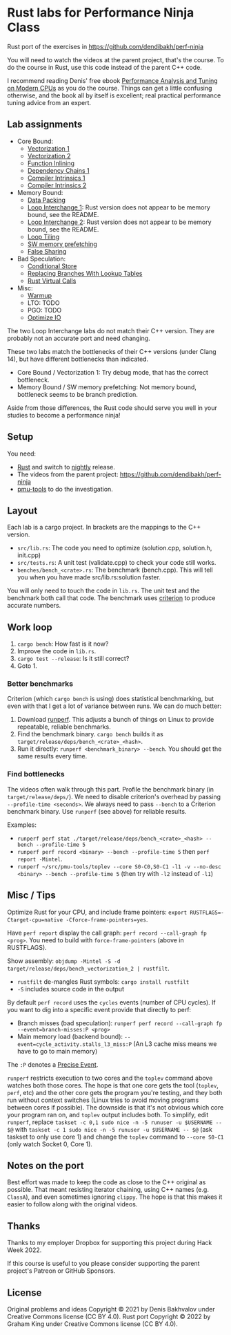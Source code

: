# Rust labs for Performance Ninja Class

Rust port of the exercises in https://github.com/dendibakh/perf-ninja

You will need to watch the videos at the parent project, that's the course. To do the course in Rust, use this code instead of the parent C++ code.

I recommend reading Denis' free ebook [Performance Analysis and Tuning on Modern CPUs](https://book.easyperf.net/perf_book) as you do the course. Things can get a little confusing otherwise, and the book all by itself is excellent; real practical performance tuning advice from an expert.

## Lab assignments

* Core Bound:
  * [Vectorization 1](labs/core_bound/vectorization_1)
  * [Vectorization 2](labs/core_bound/vectorization_2)
  * [Function Inlining](labs/core_bound/function_inlining_1)
  * [Dependency Chains 1](labs/core_bound/dep_chains_1)
  * [Compiler Intrinsics 1](labs/core_bound/compiler_intrinsics_1)
  * [Compiler Intrinsics 2](labs/core_bound/compiler_intrinsics_2)
* Memory Bound:
  * [Data Packing](labs/memory_bound/data_packing)
  * [Loop Interchange 1](labs/memory_bound/loop_interchange_1): Rust version does not appear to be memory bound, see the README.
  * [Loop Interchange 2](labs/memory_bound/loop_interchange_2): Rust version does not appear to be memory bound, see the README.
  * [Loop Tiling](labs/memory_bound/loop_tiling_1)
  * [SW memory prefetching](labs/memory_bound/swmem_prefetch_1)
  * [False Sharing](labs/memory_bound/false_sharing_1)
* Bad Speculation:
  * [Conditional Store](labs/bad_speculation/conditional_store_1)
  * [Replacing Branches With Lookup Tables](labs/bad_speculation/lookup_tables_1)
  * [Rust Virtual Calls](labs/bad_speculation/virtual_call_mispredict)
* Misc:
  * [Warmup](labs/misc/warmup)
  * LTO: TODO
  * PGO: TODO
  * [Optimize IO](labs/misc/io_opt1)

The two Loop Interchange labs do not match their C++ version. They are probably not an accurate port and need changing.

These two labs match the bottlenecks of their C++ versions (under Clang 14), but have different bottlenecks than indicated.
 - Core Bound / Vectorization 1: Try debug mode, that has the correct bottleneck.
 - Memory Bound / SW memory prefetching: Not memory bound, bottleneck seems to be branch prediction.

Aside from those differences, the Rust code should serve you well in your studies to become a performance ninja!

## Setup

You need:
 - [Rust](https://www.rust-lang.org/tools/install) and switch to [nightly](https://rust-lang.github.io/rustup/concepts/channels.html) release.
 - The videos from the parent project: https://github.com/dendibakh/perf-ninja
 - [pmu-tools](https://github.com/andikleen/pmu-tools) to do the investigation.

## Layout

Each lab is a cargo project. In brackets are the mappings to the C++ version.

 - `src/lib.rs`: The code you need to optimize (solution.cpp, solution.h, init.cpp)
 - `src/tests.rs`: A unit test (validate.cpp) to check your code still works.
 - `benches/bench_<crate>.rs`: The benchmark (bench.cpp). This will tell you when you have made src/lib.rs:solution faster.

You will only need to touch the code in `lib.rs`. The unit test and the benchmark both call that code. The benchmark uses [criterion](https://docs.rs/criterion/latest/criterion/) to produce accurate numbers.

## Work loop

 1. `cargo bench`: How fast is it now?
 1. Improve the code in `lib.rs`.
 1. `cargo test --release`: Is it still correct?
 1. Goto 1.

### Better benchmarks

Criterion (which `cargo bench` is using) does statistical benchmarking, but even with that I get a lot of variance between runs. We can do much better:

 1. Download [runperf](https://gist.github.com/grahamking/9c8c91b871843a9a6ce2bec428b8f48d). This adjusts a bunch of things on Linux to provide repeatable, reliable benchmarks.
 1. Find the benchmark binary. `cargo bench` builds it as `target/release/deps/bench_<crate>_<hash>`.
 1. Run it directly: `runperf <benchmark_binary> --bench`. You should get the same results every time.

### Find bottlenecks

The videos often walk through this part. Profile the benchmark binary (in `target/release/deps/`). We need to disable criterion's overhead by passing `--profile-time <seconds>`. We always need to pass `--bench` to a Criterion benchmark binary. Use `runperf` (see above) for reliable results.

Examples:
   - `runperf perf stat ./target/release/deps/bench_<crate>_<hash> --bench --profile-time 5`
   - `runperf perf record <binary> --bench --profile-time 5` then `perf report -Mintel`.
   - `runperf ~/src/pmu-tools/toplev --core S0-C0,S0-C1 -l1 -v --no-desc <binary> --bench --profile-time 5` (then try with `-l2` instead of `-l1`)

## Misc / Tips

Optimize Rust for your CPU, and include frame pointers: `export RUSTFLAGS=-Ctarget-cpu=native -Cforce-frame-pointers=yes`.

Have `perf report` display the call graph: `perf record --call-graph fp <prog>`. You need to build with `force-frame-pointers` (above in RUSTFLAGS).

Show assembly: `objdump -Mintel -S -d target/release/deps/bench_vectorization_2 | rustfilt`.
 - `rustfilt` de-mangles Rust symbols: `cargo install rustfilt`
 - `-S` includes source code in the output

By default `perf record` uses the `cycles` events (number of CPU cycles). If you want to dig into a specific event provide that directly to perf:
 - Branch misses (bad speculation): `runperf perf record --call-graph fp --event=branch-misses:P <prog>`
 - Main memory load (backend bound): `--event=cycle_activity.stalls_l3_miss:P` (An L3 cache miss means we have to go to main memory)

The `:P` denotes a [Precise Event](https://www.intel.com/content/www/us/en/develop/documentation/vtune-help/top/analyze-performance/custom-analysis/custom-analysis-options/hardware-event-list/precise-events.html).

`runperf` restricts execution to two cores and the `toplev` command above watches both those cores. The hope is that one core gets the tool (`toplev`, `perf`, etc) and the other core gets the program you're testing, and they both run without context switches (Linux tries to avoid moving programs between cores if possible). The downside is that it's not obvious which core your program ran on, and `toplev` output includes both. To simplify, edit `runperf`, replace `taskset -c 0,1 sudo nice -n -5 runuser -u $USERNAME -- $@` with `taskset -c 1 sudo nice -n -5 runuser -u $USERNAME -- $@` (ask taskset to only use core 1) and change the `toplev` command to `--core S0-C1` (only watch Socket 0, Core 1).

## Notes on the port

Best effort was made to keep the code as close to the C++ original as possible. That meant resisting iterator chaining, using C++ names (e.g. `ClassA`), and even sometimes ignoring `clippy`. The hope is that this makes it easier to follow along with the original videos.

## Thanks

Thanks to my employer Dropbox for supporting this project during Hack Week 2022.

If this course is useful to you please consider supporting the parent project's Patreon or GitHub Sponsors.

## License

Original problems and ideas Copyright © 2021 by Denis Bakhvalov under Creative Commons license (CC BY 4.0).
Rust port Copyright © 2022 by Graham King under Creative Commons license (CC BY 4.0).

